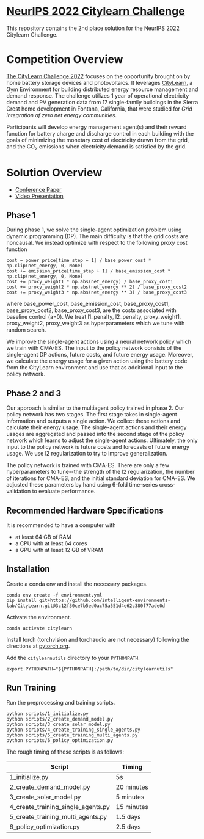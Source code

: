 # [NeurIPS 2022 Citylearn Challenge](https://www.aicrowd.com/challenges/neurips-2022-citylearn-challenge)


This repository contains the 2nd place solution for the NeurIPS 2022 Citylearn Challenge.

#  Competition Overview
[The CityLearn Challenge 2022](https://www.aicrowd.com/challenges/neurips-2022-citylearn-challenge) focuses on the opportunity brought on by home battery storage devices and photovoltaics. It leverages [CityLearn](https://github.com/intelligent-environments-lab/CityLearn/tree/citylearn_2022), a Gym Environment for building distributed energy resource management and demand response. The challenge utilizes 1 year of operational electricity demand and PV generation data from 17 single-family buildings in the Sierra Crest home development in Fontana, California, that were studied for _Grid integration of zero net energy communities_.

Participants will develop energy management agent(s) and their reward function for battery charge and discharge control in each building with the goals of minimizing the monetary cost of electricity drawn from the grid, and the CO<sub>2</sub> emissions when electricity demand is satisfied by the grid.

# Solution Overview

* [Conference Paper](https://proceedings.mlr.press/v220/nweye22a/nweye22a.pdf)
* [Video Presentation](https://www.youtube.com/watch?v=Yel5zybmvwg&t=2314s)

## Phase 1
During phase 1, we solve the single-agent optimization problem using dynamic programming (DP). The main difficulty is that the grid costs are noncausal. We instead optimize with respect to the following proxy cost function

```
cost = power_price[time_step + 1] / base_power_cost * np.clip(net_energy, 0, None)
cost += emission_price[time_step + 1] / base_emission_cost * np.clip(net_energy, 0, None)
cost += proxy_weight1 * np.abs(net_energy) / base_proxy_cost1
cost += proxy_weight2 * np.abs(net_energy ** 2) / base_proxy_cost2
cost += proxy_weight3 * np.abs(net_energy ** 3) / base_proxy_cost3
```
where base_power_cost, base_emission_cost, base_proxy_cost1, base_proxy_cost2, base_proxy_cost3, are the costs associated with baseline control (a=0). We treat l1_penalty, l2_penalty, proxy_weight1, proxy_weight2, proxy_weight3 as hyperparameters which we tune with random search. 

We improve the single-agent actions using a neural network policy which we train with CMA-ES. The input to the policy network consists of the single-agent DP actions, future costs, and future energy usage. Moreover, we calculate the energy usage for a given action using the battery code from the CityLearn environment and use that as additional input to the policy network.

## Phase 2 and 3
Our approach is similar to the multiagent policy trained in phase 2. Our policy network has two stages. The first stage takes in single-agent information and outputs a single action. We collect these actions and calculate their energy usage. The single-agent actions and their energy usages are aggregated and passed into the second stage of the policy network which learns to adjust the single-agent actions. Ultimately, the only input to the policy network is future costs and forecasts of future energy usage. We use l2 regularization to try to improve generalization.

The policy network is trained with CMA-ES. There are only a few hyperparameters to tune--the strength of the l2 regularization, the number of iterations for CMA-ES, and the initial standard deviation for CMA-ES. We adjusted these parameters by hand using 6-fold time-series cross-validation to evaluate performance. 


## Recommended Hardware Specifications
It is recommended to have a computer with
* at least 64 GB of RAM
* a CPU with at least 64 cores
* a GPU with at least 12 GB of VRAM


## Installation
Create a conda env and install the necessary packages. 
```
conda env create -f environment.yml
pip install git+https://github.com/intelligent-environments-lab/CityLearn.git@3c12f30ce7b5ed0ac75a551d4e62c380f77ade0d
```

Activate the environment.
```
conda activate citylearn
```

Install torch (torchvision and torchaudio are not necessary) following the directions at [pytorch.org](https://pytorch.org/).

Add the `citylearnutils` directory to your `PYTHONPATH`. 
```
export PYTHONPATH="${PYTHONPATH}:/path/to/dir/citylearnutils"
```

## Run Training

Run the preprocessing and training scripts.
```
python scripts/1_initialize.py
python scripts/2_create_demand_model.py
python scripts/3_create_solar_model.py
python scripts/4_create_training_single_agents.py
python scripts/5_create_training_multi_agents.py
python scripts/6_policy_optimization.py
```

The rough timing of these scripts is as follows:

| Script | Timing |
|---|---|
| 1_initialize.py | 5s |
| 2_create_demand_model.py | 20 minutes |
| 3_create_solar_model.py | 5 minutes |
| 4_create_training_single_agents.py | 15 minutes |
| 5_create_training_multi_agents.py | 1.5 days |
| 6_policy_optimization.py | 2.5 days |


